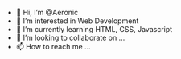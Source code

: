 - 👋 Hi, I’m @Aeronic
- 👀 I’m interested in Web Development
- 🌱 I’m currently learning HTML, CSS, Javascript
- 💞️ I’m looking to collaborate on ...
- 📫 How to reach me ...

<!---
Aeronic/Aeronic is a ✨ special ✨ repository because its `README.md` (this file) appears on your GitHub profile.
You can click the Preview link to take a look at your changes.
--->
